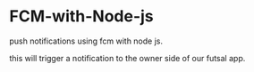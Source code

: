 # FCM-with-Node-js
push notifications using fcm with node js.

this will trigger a notification to the owner side of our futsal app.
